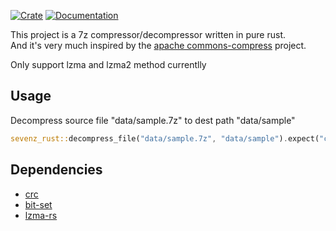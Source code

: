 [![Crate](https://img.shields.io/crates/v/sevenz-rust.svg)](https://crates.io/crates/sevenz-rust)
 [![Documentation](https://docs.rs/sevenz-rust/badge.svg)](https://docs.rs/sevenz-rust)
 
This project is a 7z compressor/decompressor written in pure rust.<br/>
And it's very much inspired by the [apache commons-compress](https://commons.apache.org/proper/commons-compress/) project.

Only support lzma and lzma2 method currentlly

## Usage

Decompress source file "data/sample.7z" to dest path "data/sample"

```rust
sevenz_rust::decompress_file("data/sample.7z", "data/sample").expect("complete");
```

## Dependencies
- [crc](https://crates.io/crates/crc)
- [bit-set](https://crates.io/crates/bit-set)
- [lzma-rs](https://crates.io/crates/lzma-rs)
